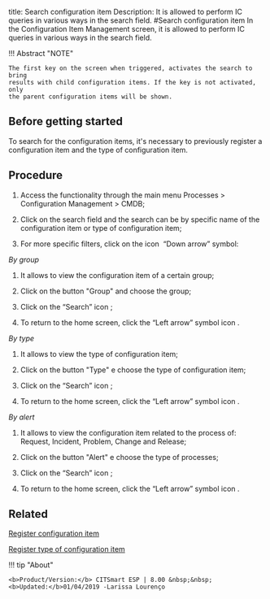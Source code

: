 title: Search configuration item
Description: It is allowed to perform IC queries in various ways in the search field.
#Search configuration item
In the Configuration Item Management screen, it is allowed to perform IC queries in various ways in the search field.

!!! Abstract "NOTE"  

    The first key on the screen when triggered, activates the search to bring
    results with child configuration items. If the key is not activated, only
    the parent configuration items will be shown.

Before getting started
--------------------------

To search for the configuration items, it's necessary to previously register a
configuration item and the type of configuration item.

Procedure
-------------

1.  Access the functionality through the main menu Processes \> Configuration
    Management \> CMDB;

2.  Click on the search field and the search can be by specific name of the
    configuration item or type of configuration item;

3.  For more specific filters, click on the icon  “Down arrow” symbol:

*By group*

1.  It allows to view the configuration item of a certain group;

2.  Click on the button "Group" and choose the group;

3.  Click on the “Search” icon ;

4.  To return to the home screen, click the “Left arrow” symbol icon .

*By type*

1.  It allows to view the type of configuration item;

2.  Click on the button "Type" e choose the type of configuration item;

3.  Click on the “Search” icon ;

4.  To return to the home screen, click the “Left arrow” symbol icon .

*By alert*

1.  It allows to view the configuration item related to the process of: Request,
    Incident, Problem, Change and Release;

2.  Click on the button "Alert" e choose the type of processes;

3.  Click on the “Search” icon ;

4.  To return to the home screen, click the “Left arrow” symbol icon .

Related
-----------

[Register configuration item](https://docs-dev.citsmart.com/en/site/citsmart-esp-8/5-processes/configuration/use/register-CI.html)

[Register type of configuration item](https://docs-dev.citsmart.com/en/site/citsmart-esp-8/5-processes/configuration/configuration/register-type-ic.html)


!!! tip "About"

    <b>Product/Version:</b> CITSmart ESP | 8.00 &nbsp;&nbsp;
    <b>Updated:</b>01/04/2019 -Larissa Lourenço

